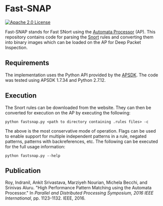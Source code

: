 # Fast-SNAP
[![Apache 2.0 License](https://img.shields.io/badge/license-Apache%20v2.0-blue.svg)](LICENSE)

Fast-SNAP stands for Fast SNort using the [Automata Processor](http://micronautomata.com/documentation) (AP).
This repository contains code for parsing the [Snort](https://www.snort.org) rules and converting them into binary images which can be loaded on the AP for Deep Packet Inspection.

## Requirements
The implementation uses the Python API provided by the [APSDK](http://micronautomata.com/apsdk_documentation/latest/group__ap__sdk__py.html). The code was tested using APSDK 1.7.34 and Python 2.7.12.

## Execution
The Snort rules can be downloaded from the website. They can then be converted for execution on the AP by executing the following:
```
python fastsnap.py <path to directory containing .rules files> -c
```
The above is the most conservative mode of operation. Flags can be used to enable support for multiple independent patterns in a rule, negated patterns, patterns with backreferences, etc. The following can be executed for the full usage information:
```
python fastsnap.py --help
```

## Publication
Roy, Indranil, Ankit Srivastava, Marziyeh Nourian, Michela Becchi, and Srinivas Aluru. "High Performance Pattern Matching using the Automata Processor." In _Parallel and Distributed Processing Symposium, 2016 IEEE International_, pp. 1123-1132. IEEE, 2016.
